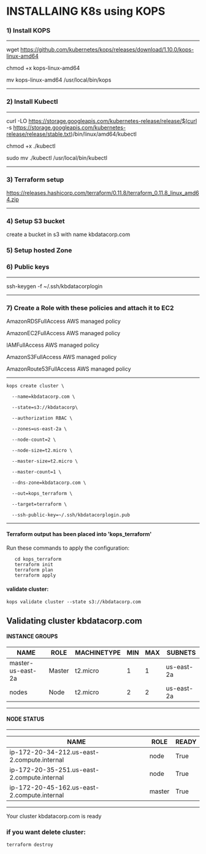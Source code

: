# INSTALLAING K8s using KOPS


### 1) Install KOPS
--------------------------------------------------------------------------------
wget https://github.com/kubernetes/kops/releases/download/1.10.0/kops-linux-amd64

chmod +x kops-linux-amd64

mv kops-linux-amd64 /usr/local/bin/kops

--------------------------------------------------------------------------------


### 2) Install Kubectl
--------------------------------------------------------------------------------
curl -LO https://storage.googleapis.com/kubernetes-release/release/$(curl -s https://storage.googleapis.com/kubernetes-release/release/stable.txt)/bin/linux/amd64/kubectl

chmod +x ./kubectl

sudo mv ./kubectl /usr/local/bin/kubectl

--------------------------------------------------------------------------------

### 3) Terraform setup
 https://releases.hashicorp.com/terraform/0.11.8/terraform_0.11.8_linux_amd64.zip
 
--------------------------------------------------------------------------------

### 4) Setup S3 bucket
  create a bucket in s3 with name kbdatacorp.com
  
### 5) Setup hosted Zone
 
### 6) Public keys
--------------------------------------------------------------------------------
ssh-keygen -f ~/.ssh/kbdatacorplogin

--------------------------------------------------------------------------------
### 7) Create a Role with these policies and attach it to EC2
AmazonRDSFullAccess
AWS managed policy

 AmazonEC2FullAccess
AWS managed policy

 IAMFullAccess
AWS managed policy

 AmazonS3FullAccess
AWS managed policy

 AmazonRoute53FullAccess
 AWS managed policy
 
--------------------------------------------------------------------------------
```
kops create cluster \

  --name=kbdatacorp.com \

  --state=s3://kbdatacorp\

  --authorization RBAC \

  --zones=us-east-2a \

  --node-count=2 \

  --node-size=t2.micro \

  --master-size=t2.micro \

  --master-count=1 \

  --dns-zone=kbdatacorp.com \

  --out=kops_terraform \

  --target=terraform \

  --ssh-public-key=~/.ssh/kbdatacorplogin.pub
```

--------------------------------------------------------------------------------

#### Terraform output has been placed into 'kops_terraform'
Run these commands to apply the configuration:
```
   cd kops_terraform
   terraform init
   terraform plan
   terraform apply
```

#### validate cluster: 
```
kops validate cluster --state s3://kbdatacorp.com
```

Validating cluster kbdatacorp.com
--------------------------------------------------------------------------------


#### INSTANCE GROUPS

|NAME                  |  ROLE    |MACHINETYPE   |  MIN  |   MAX  |   SUBNETS  |
|----------------------|----------|--------------|-------|--------|------------|
|master-us-east-2a     |  Master  | t2.micro     |   1   |    1   | us-east-2a |
|nodes                 | Node     | t2.micro     |   2   |    2   | us-east-2a |

--------------------------------------------------------------------------------


#### NODE STATUS
--------------------------------------------------------------------------------

|NAME                                          |  ROLE   | READY|
|----------------------------------------------|---------|------|
|ip-172-20-34-212.us-east-2.compute.internal   | node    | True |
|ip-172-20-35-251.us-east-2.compute.internal   | node    | True |
|ip-172-20-45-162.us-east-2.compute.internal   | master  | True |

--------------------------------------------------------------------------------

Your cluster kbdatacorp.com is ready


### if you want delete cluster:
```terraform destroy```

